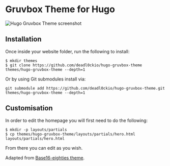 # Gruvbox Theme for Hugo

![Hugo Gruvbox Theme screenshot](https://raw.githubusercontent.com/deadl0ckio/hugo-gruvbox-theme/main/images/screenshot.png)

## Installation

Once inside your website folder, run the following to install:

```
$ mkdir themes
$ git clone https://github.com/deadl0ckio/hugo-gruvbox-theme themes/hugo-gruvbox-theme --depth=1
```

Or by using Git submodules install via:

```
git submodule add https://github.com/deadl0ckio/hugo-gruvbox-theme.git themes/hugo-gruvbox-theme --depth=1
```

## Customisation

In order to edit the homepage you will first need to do the following:

```
$ mkdir -p layouts/partials
$ cp themes/hugo-gruvbox-theme/layouts/partials/hero.html layouts/partials/hero.html
```
From there you can edit as you wish.

Adapted from [Base16-eighties theme](https://github.com/deadl0ckio/hugo-base16-theme).
